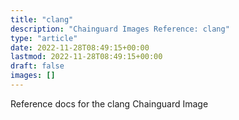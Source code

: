 ```yaml
---
title: "clang"
description: "Chainguard Images Reference: clang"
type: "article"
date: 2022-11-28T08:49:15+00:00
lastmod: 2022-11-28T08:49:15+00:00
draft: false
images: []
---
```


Reference docs for the clang Chainguard Image
